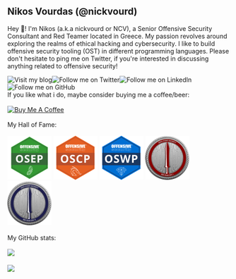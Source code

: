 ## Nikos Vourdas (@nickvourd)

Hey 👋! I'm Nikos (a.k.a nickvourd or NCV), a Senior Offensive Security Consultant and Red Teamer located in Greece. My passion revolves around exploring the realms of ethical hacking and cybersecurity. I like to build offensive security tooling (OST) in different programming languages. Please don't hesitate to ping me on Twitter, if you're interested in discussing anything related to offensive security!

<a href="https://nickvourd.github.io" target="_blank"><img align="left" src="https://img.shields.io/badge/My%20Blog-purple?logo=Medium" alt="Visit my blog" /></a>
<a href="https://twitter.com/intent/user?screen_name=nickvourd" target="_blank" rel="noopener"><img align="left" src="https://img.shields.io/badge/%40nickvourd-blue?logo=Twitter" alt="Follow me on Twitter" /></a>
<a href="https://www.linkedin.com/in/nickvourd/" target="_blank" rel="noopener"><img align="left" src="https://img.shields.io/badge/Nikos%20Vourdas-blue?logo=LinkedIn" alt="Follow me on LinkedIn" /></a>
<a href="https://github.com/nickvourd" target="_blank" rel="noopener"><img align="left" src="https://img.shields.io/github/followers/nickvourd?color=lightgray&label=GitHub" alt="Follow me on GitHub"/></a><br /><br />
If you like what i do, maybe consider buying me a coffee/beer:<br /><br />
<a href="https://www.buymeacoffee.com/nickvourd" target="_blank" rel="noopener"><img src="https://cdn.buymeacoffee.com/buttons/v2/default-red.png" alt="Buy Me A Coffee" width="150" ></a><br /><br />
My Hall of Fame:<br /><br />
<a href="https://www.credential.net/5dbab8fe-2bb5-442b-a994-0e09a4727e9e#gs.3kxl9y" target="_blank" rel="noopener"><img src="/Pictures/osep-logo.png" alt="OSEP" width="100" height="100" /></a>
<a href="https://www.credential.net/e8ccd338-5710-43dc-a5ad-1d6de3495a39" target="_blank" rel="noopener"><img src="/Pictures/oscp-logo.png" alt="OSCP" width="100" height="100" /></a>
<a href="https://www.credential.net/e45840b9-5607-41e2-838c-b26461229dbe#gs.3kxb1y" target="_blank" rel="noopener"><img src="/Pictures/oswp-logo.png" alt="OSWP" width="100" height="100" /></a>
<a href="https://eu.badgr.com/public/assertions/9u2mJ7HzThK_FOG6iHwBhg" target="_blank" rel="noopener"><img src="/Pictures/crto-logo.png" alt="CRTO" width="100" height="100" /></a>
<a href="https://eu.badgr.com/public/assertions/6s7WAk2NTz2Tn4Md5T6dvw" target="_blank" rel="noopener"><img src="/Pictures/crtl-logo.png" alt="CRTL" width="100" height="100" /></a><br /><br />
My GitHub stats:<br /><br />
<img src="https://github-readme-stats.vercel.app/api?username=nickvourd&show_icons=true&theme=dracula" width="380">
<br /><br /><img src="https://github-readme-stats.vercel.app/api/top-langs/?username=nickvourd&layout=compact&theme=dracula" width="380"><br /><br />


